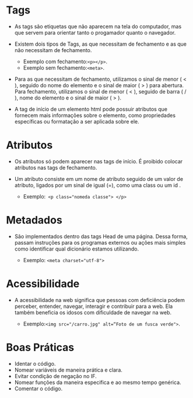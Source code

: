 # Tags

- As tags são etiquetas que não aparecem na tela do computador, mas que servem para orientar tanto o progamador quanto o navegador.
  
- Existem dois tipos de Tags, as que necessitam de fechamento e as que não necessitam de fechamento.
  - Exemplo com fechamento:`<p></p>`.
  - Exemplo sem fechamento:`<meta>`. 
  
- Para as que necessitam de fechamento, utilizamos o sinal de menor ( < ), seguido do nome do elemento e o sinal de maior ( > ) para abertura. Para fechamento, utilizamos o sinal de menor ( < ), seguido de barra ( / ), nome do elemento e o sinal de maior ( > ).
  
  
- A tag de início de um elemento html pode possuir atributos que fornecem mais informações sobre o elemento, como propriedades específicas ou formatação a ser aplicada sobre ele.

# Atributos

- Os atributos só podem aparecer nas tags de início. É proibido colocar atributos nas tags de fechamento.
  
- Um atributo consiste em um nome de atributo seguido de um valor de atributo, ligados por um sinal de igual (=), como uma class ou um id .
  
  - Exemplo:` <p class="nomeda classe"> </p>`
  

# Metadados  

- São implementados dentro das tags Head de uma página. Dessa forma, passam instruções para os programas externos ou ações mais simples como identificar qual dicionário estamos utilizando.
  
  - Exemplo: `<meta charset="utf-8">`
  
# Acessibilidade

 - A acessibilidade na web significa que pessoas com deficiência podem perceber, entender, navegar, interagir e contribuir para a web. Ela também beneficia os idosos com dificuldade de navegar na web.

   - Exemplo:`<img src="/carro.jpg" alt=“Foto de um fusca verde">`.

# Boas Práticas

-  Identar o código.
- Nomear variáveis de maneira prática e clara.
- Evitar condição de negação no IF.
- Nomear funções da maneira especifica e ao mesmo tempo genérica.
- Comentar o código.
